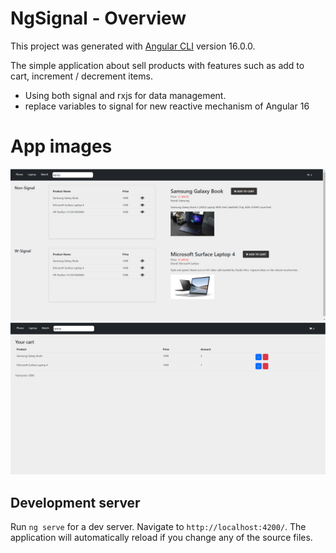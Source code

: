 # NgSignal - Overview

This project was generated with [Angular CLI](https://github.com/angular/angular-cli) version 16.0.0.

The simple application about sell products with features such as add to cart, increment / decrement items. 
- Using both signal and rxjs for data management.
- replace variables to signal for new reactive mechanism of Angular 16


# App images

![App Dashboard](src/assets/app-images/dashboard.png)
![App Cart](src/assets/app-images/cart.png)

## Development server

Run `ng serve` for a dev server. Navigate to `http://localhost:4200/`. The application will automatically reload if you change any of the source files.

